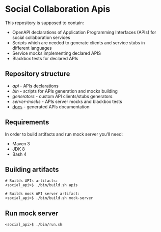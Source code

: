 # Social Collaboration Apis
This repository is supposed to contain:
* OpenAPI declarations of Application Programming Interfaces (APIs) for social collaboration services
* Scripts which are needed to generate clients and service stubs in different languages
* Service mocks implementing declared APIS
* Blackbox tests for declared APIs

## Repository structure
* _api_ - APIs declarations
* _bin_ - scripts for APIs generation and mocks building
* _generators_ - custom API clients/stubs generators
* _server-mocks_ - APIs server mocks and blackbox tests
* [docs](docs) - generated APIs documentation

## Requirements
In order to build artifacts and run mock server you'll need:
* Maven 3
* JDK 8
* Bash 4

## Building artifacts
    # Builds APIs artifacts:
    <social_api>$ ./bin/build.sh apis
    
    # Builds mock API server artifact:
    <social_api>$ ./bin/build.sh mock-server
    
## Run mock server
    <social_api>$ ./bin/run.sh